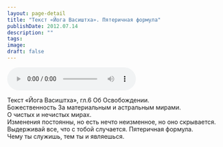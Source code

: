 ```yaml
---
layout: page-detail
title: "Текст «Йога Васиштха». Пятеричная формула"
publishDate: 2012.07.14
description: ""
tags:
image:
draft: false
---
```


<audio title="2012.07.14 - Текст «Йога Васиштха». Пятеричная формула.mp3" src="https://filer-api.advayta.org/v1.0/public/files/73664" controls=""></audio>

 Текст «Йога Васиштха», гл.6 Об Освобождении.  
 Божественность За материальным и астральным мирами.   
 О чистых и нечистых мирах.  
 Изменения постоянны, но есть нечто неизменное, но оно скрывается.  
 Выдерживай все, что с тобой случается. Пятеричная формула.  
 Чему ты служишь, тем ты и являешься.  

  
